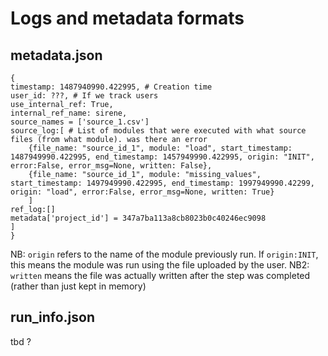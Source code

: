 # Logs and metadata formats

## metadata.json

```
{
timestamp: 1487940990.422995, # Creation time
user_id: ???, # If we track users
use_internal_ref: True,
internal_ref_name: sirene,
source_names = ['source_1.csv']
source_log:[ # List of modules that were executed with what source files (from what module). was there an error
    {file_name: "source_id_1", module: "load", start_timestamp: 1487949990.422995, end_timestamp: 1457949990.422995, origin: "INIT", error:False, error_msg=None, written: False},
    {file_name: "source_id_1", module: "missing_values", start_timestamp: 1497949990.422995, end_timestamp: 1997949990.42299, origin: "load", error:False, error_msg=None, written: True}
    ]
ref_log:[]
metadata['project_id'] = 347a7ba113a8cb8023b0c40246ec9098
]
}
```

NB: `origin` refers to the name of the module previously run. If `origin:INIT`, this means the module was run using the file uploaded by the user. 
NB2: `written` means the file was actually written after the step was completed (rather than just kept in memory)

## run_info.json

tbd ?
